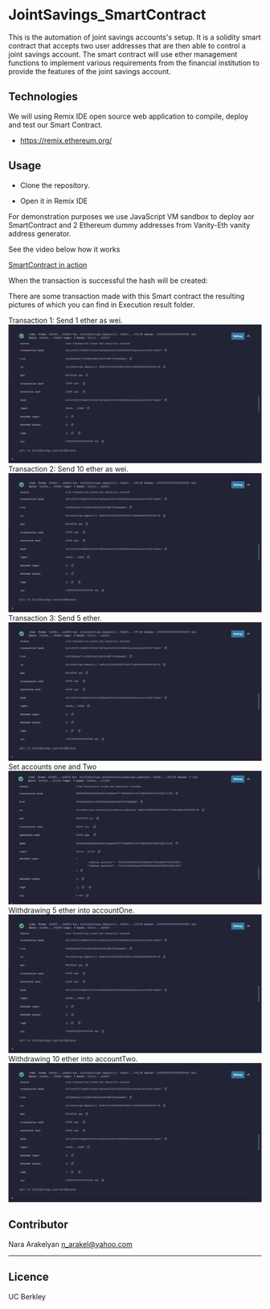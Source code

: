 # JointSavings_SmartContract
This is the automation of joint savings accounts's setup. It is a solidity smart contract that accepts two user addresses that are then able to control a joint savings account. The smart contract will use ether management functions to implement various requirements from the financial institution to provide the features of the joint savings account.


## Technologies
We will using Remix IDE open source web application to compile, deploy and test our Smart Contract. 

* <https://remix.ethereum.org/>


 
## Usage

* Clone the repository.

* Open it in Remix IDE

For demonstration purposes we use JavaScript VM sandbox to deploy aor SmartContract and 2 Ethereum dummy addresses from Vanity-Eth vanity address generator.

See the video below how it works

[SmartContract in action](ExecutionResults/Recording.mov)

When the transaction is successful the hash will be created:

There are some transaction made with this Smart contract the resulting pictures of which you can find in Execution result folder.

Transaction 1: Send 1 ether as wei.
![](ExecutionResults/result_1.png)
Transaction 2: Send 10 ether as wei.
![](ExecutionResults/result_1.png)
Transaction 3: Send 5 ether.
![](ExecutionResults/result_1.png)
    Set accounts one and Two
![](ExecutionResults/set_accounts.png)
Withdrawing 5 ether into accountOne. 
![](ExecutionResults/result_1.png)
Withdrawing 10 ether into accountTwo.
![](ExecutionResults/result_1.png)


## Contributor

Nara Arakelyan
n_arakel@yahoo.com

---

## Licence 

UC Berkley
    
